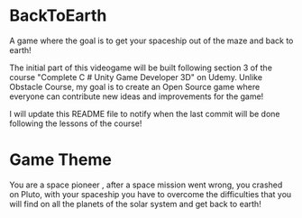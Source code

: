# BackToEarth
 A game where the goal is to get your spaceship out of the maze and back to earth!
 
 The initial part of this videogame will be built following section 3 of the course "Complete C # Unity Game Developer 3D" on Udemy.
 Unlike Obstacle Course, my goal is to create an Open Source game where everyone can contribute new ideas and improvements for the game!

 I will update this README file to notify when the last commit will be done following the lessons of the course!

# Game Theme
 You are a space pioneer , after a space mission went wrong, you crashed on Pluto, with your spaceship you have to overcome the difficulties that you will find on all
 the planets of the solar system and get back to earth!

